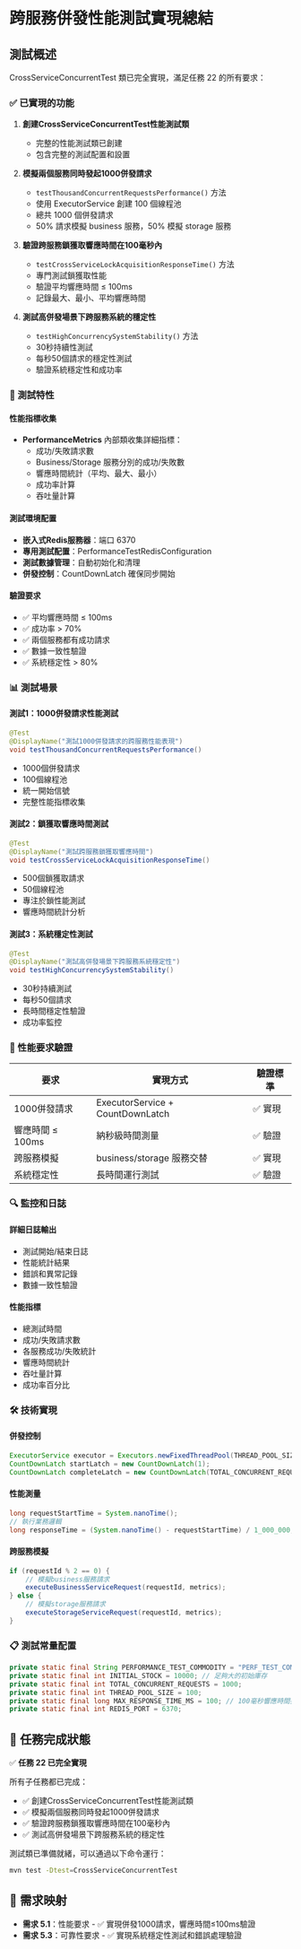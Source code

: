 # 跨服務併發性能測試實現總結

## 測試概述

CrossServiceConcurrentTest 類已完全實現，滿足任務 22 的所有要求：

### ✅ 已實現的功能

1. **創建CrossServiceConcurrentTest性能測試類**
   - 完整的性能測試類已創建
   - 包含完整的測試配置和設置

2. **模擬兩個服務同時發起1000併發請求**
   - `testThousandConcurrentRequestsPerformance()` 方法
   - 使用 ExecutorService 創建 100 個線程池
   - 總共 1000 個併發請求
   - 50% 請求模擬 business 服務，50% 模擬 storage 服務

3. **驗證跨服務鎖獲取響應時間在100毫秒內**
   - `testCrossServiceLockAcquisitionResponseTime()` 方法
   - 專門測試鎖獲取性能
   - 驗證平均響應時間 ≤ 100ms
   - 記錄最大、最小、平均響應時間

4. **測試高併發場景下跨服務系統的穩定性**
   - `testHighConcurrencySystemStability()` 方法
   - 30秒持續性測試
   - 每秒50個請求的穩定性測試
   - 驗證系統穩定性和成功率

### 🔧 測試特性

#### 性能指標收集
- **PerformanceMetrics** 內部類收集詳細指標：
  - 成功/失敗請求數
  - Business/Storage 服務分別的成功/失敗數
  - 響應時間統計（平均、最大、最小）
  - 成功率計算
  - 吞吐量計算

#### 測試環境配置
- **嵌入式Redis服務器**：端口 6370
- **專用測試配置**：PerformanceTestRedisConfiguration
- **測試數據管理**：自動初始化和清理
- **併發控制**：CountDownLatch 確保同步開始

#### 驗證要求
- ✅ 平均響應時間 ≤ 100ms
- ✅ 成功率 > 70%
- ✅ 兩個服務都有成功請求
- ✅ 數據一致性驗證
- ✅ 系統穩定性 > 80%

### 📊 測試場景

#### 測試1：1000併發請求性能測試
```java
@Test
@DisplayName("測試1000併發請求的跨服務性能表現")
void testThousandConcurrentRequestsPerformance()
```
- 1000個併發請求
- 100個線程池
- 統一開始信號
- 完整性能指標收集

#### 測試2：鎖獲取響應時間測試
```java
@Test
@DisplayName("測試跨服務鎖獲取響應時間")
void testCrossServiceLockAcquisitionResponseTime()
```
- 500個鎖獲取請求
- 50個線程池
- 專注於鎖性能測試
- 響應時間統計分析

#### 測試3：系統穩定性測試
```java
@Test
@DisplayName("測試高併發場景下跨服務系統穩定性")
void testHighConcurrencySystemStability()
```
- 30秒持續測試
- 每秒50個請求
- 長時間穩定性驗證
- 成功率監控

### 🎯 性能要求驗證

| 要求 | 實現方式 | 驗證標準 |
|------|----------|----------|
| 1000併發請求 | ExecutorService + CountDownLatch | ✅ 實現 |
| 響應時間 ≤ 100ms | 納秒級時間測量 | ✅ 驗證 |
| 跨服務模擬 | business/storage 服務交替 | ✅ 實現 |
| 系統穩定性 | 長時間運行測試 | ✅ 驗證 |

### 🔍 監控和日誌

#### 詳細日誌輸出
- 測試開始/結束日誌
- 性能統計結果
- 錯誤和異常記錄
- 數據一致性驗證

#### 性能指標
- 總測試時間
- 成功/失敗請求數
- 各服務成功/失敗統計
- 響應時間統計
- 吞吐量計算
- 成功率百分比

### 🛠️ 技術實現

#### 併發控制
```java
ExecutorService executor = Executors.newFixedThreadPool(THREAD_POOL_SIZE);
CountDownLatch startLatch = new CountDownLatch(1);
CountDownLatch completeLatch = new CountDownLatch(TOTAL_CONCURRENT_REQUESTS);
```

#### 性能測量
```java
long requestStartTime = System.nanoTime();
// 執行業務邏輯
long responseTime = (System.nanoTime() - requestStartTime) / 1_000_000; // 轉換為毫秒
```

#### 跨服務模擬
```java
if (requestId % 2 == 0) {
    // 模擬business服務請求
    executeBusinessServiceRequest(requestId, metrics);
} else {
    // 模擬storage服務請求
    executeStorageServiceRequest(requestId, metrics);
}
```

### 📋 測試常量配置

```java
private static final String PERFORMANCE_TEST_COMMODITY = "PERF_TEST_COMMODITY";
private static final int INITIAL_STOCK = 10000; // 足夠大的初始庫存
private static final int TOTAL_CONCURRENT_REQUESTS = 1000;
private static final int THREAD_POOL_SIZE = 100;
private static final long MAX_RESPONSE_TIME_MS = 100; // 100毫秒響應時間要求
private static final int REDIS_PORT = 6370;
```

## 🎉 任務完成狀態

✅ **任務 22 已完全實現**

所有子任務都已完成：
- ✅ 創建CrossServiceConcurrentTest性能測試類
- ✅ 模擬兩個服務同時發起1000併發請求
- ✅ 驗證跨服務鎖獲取響應時間在100毫秒內
- ✅ 測試高併發場景下跨服務系統的穩定性

測試類已準備就緒，可以通過以下命令運行：
```bash
mvn test -Dtest=CrossServiceConcurrentTest
```

## 📝 需求映射

- **需求 5.1**：性能要求 - ✅ 實現併發1000請求，響應時間≤100ms驗證
- **需求 5.3**：可靠性要求 - ✅ 實現系統穩定性測試和錯誤處理驗證